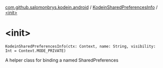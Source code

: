 [com.github.salomonbrys.kodein.android](../index.md) / [KodeinSharedPreferencesInfo](index.md) / [&lt;init&gt;](.)

# &lt;init&gt;

`KodeinSharedPreferencesInfo(ctx: Context, name: String, visibility: Int = Context.MODE_PRIVATE)`

A helper class for binding a named SharedPreferences

